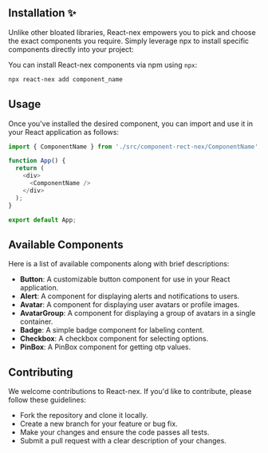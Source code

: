 ## Installation ✨

Unlike other bloated libraries, React-nex empowers you to pick and choose the exact components you require. Simply leverage npx to install specific components directly into your project:

You can install React-nex components via npm using `npx`:

```bash
npx react-nex add component_name
```

## Usage

Once you've installed the desired component, you can import and use it in your React application as follows:

```javascript
import { ComponentName } from './src/component-rect-nex/ComponentName';

function App() {
  return (
    <div>
      <ComponentName />
    </div>
  );
}

export default App;
```

## Available Components

Here is a list of available components along with brief descriptions:

- **Button**: A customizable button component for use in your React application.
- **Alert**: A component for displaying alerts and notifications to users.
- **Avatar**: A component for displaying user avatars or profile images.
- **AvatarGroup**: A component for displaying a group of avatars in a single container.
- **Badge**: A simple badge component for labeling content.
- **Checkbox**: A checkbox component for selecting options.
- **PinBox**: A PinBox component for getting otp values.

## Contributing

We welcome contributions to React-nex. If you'd like to contribute, please follow these guidelines:

- Fork the repository and clone it locally.
- Create a new branch for your feature or bug fix.
- Make your changes and ensure the code passes all tests.
- Submit a pull request with a clear description of your changes.
